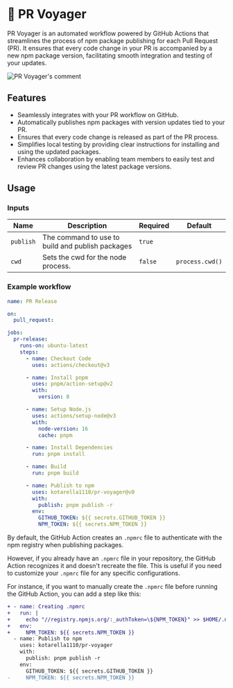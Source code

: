 # :rocket: PR Voyager

PR Voyager is an automated workflow powered by GitHub Actions that streamlines the process of npm package publishing for each Pull Request (PR). It ensures that every code change in your PR is accompanied by a new npm package version, facilitating smooth integration and testing of your updates.

![PR Voyager's comment](https://github.com/kotarella1110/pr-voyager/assets/12913947/4508d3e4-4cba-48aa-ade0-e58a68a6f495)

## Features

- Seamlessly integrates with your PR workflow on GitHub.
- Automatically publishes npm packages with version updates tied to your PR.
- Ensures that every code change is released as part of the PR process.
- Simplifies local testing by providing clear instructions for installing and using the updated packages.
- Enhances collaboration by enabling team members to easily test and review PR changes using the latest package versions.

## Usage

### Inputs

| Name      | Description                                      | Required | Default         |
| --------- | ------------------------------------------------ | -------- | --------------- |
| `publish` | The command to use to build and publish packages | `true`   |                 |
| `cwd`     | Sets the cwd for the node process.               | `false`  | `process.cwd()` |

### Example workflow

```yaml
name: PR Release

on:
  pull_request:

jobs:
  pr-release:
    runs-on: ubuntu-latest
    steps:
      - name: Checkout Code
        uses: actions/checkout@v3

      - name: Install pnpm
        uses: pnpm/action-setup@v2
        with:
          version: 8

      - name: Setup Node.js
        uses: actions/setup-node@v3
        with:
          node-version: 16
          cache: pnpm

      - name: Install Dependencies
        run: pnpm install

      - name: Build
        run: pnpm build

      - name: Publish to npm
        uses: kotarella1110/pr-voyager@v0
        with:
          publish: pnpm publish -r
        env:
          GITHUB_TOKEN: ${{ secrets.GITHUB_TOKEN }}
          NPM_TOKEN: ${{ secrets.NPM_TOKEN }}
```

By default, the GitHub Action creates an `.npmrc` file to authenticate with the npm registry when publishing packages.

However, if you already have an `.npmrc` file in your repository, the GitHub Action recognizes it and doesn't recreate the file. This is useful if you need to customize your `.npmrc` file for any specific configurations.

For instance, if you want to manually create the `.npmrc` file before running the GitHub Action, you can add a step like this:

```diff
+ - name: Creating .npmrc
+   run: |
+     echo "//registry.npmjs.org/:_authToken=\${NPM_TOKEN}" >> $HOME/.npmrc
+   env:
+     NPM_TOKEN: ${{ secrets.NPM_TOKEN }}
  - name: Publish to npm
    uses: kotarella1110/pr-voyager
    with:
      publish: pnpm publish -r
    env:
      GITHUB_TOKEN: ${{ secrets.GITHUB_TOKEN }}
-     NPM_TOKEN: ${{ secrets.NPM_TOKEN }}
```
